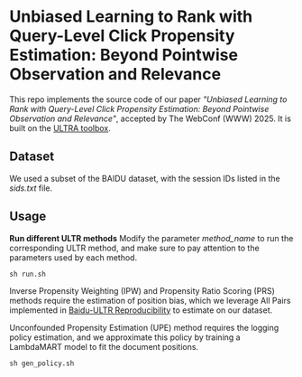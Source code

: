 # Unbiased Learning to Rank with Query-Level Click Propensity Estimation: Beyond Pointwise Observation and Relevance
This repo implements the source code of our paper *"Unbiased Learning to Rank with Query-Level Click Propensity Estimation: Beyond Pointwise Observation and Relevance"*, accepted by The WebConf (WWW) 2025. It is built on the [ULTRA toolbox](https://github.com/ULTR-Community/ULTRA_pytorch).

## Dataset
We used a subset of the BAIDU dataset, with the session IDs listed in the *sids.txt* file.

## Usage

**Run different ULTR methods**
Modify the parameter *method_name* to run the corresponding ULTR method, and make sure to pay attention to the parameters used by each method.
```
sh run.sh
```
Inverse Propensity Weighting (IPW) and Propensity Ratio Scoring (PRS) methods require the estimation of position bias, which we leverage All Pairs implemented in [Baidu-ULTR Reproducibility](https://github.com/philipphager/ultr-reproducibility) to estimate on our dataset.

Unconfounded Propensity Estimation (UPE) method requires the logging policy estimation, and we approximate this policy by training a LambdaMART model to fit the document positions.
```
sh gen_policy.sh
```